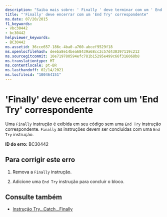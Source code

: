 ```yaml
---
description: "Saiba mais sobre: ' Finally ' deve terminar com um ' End Try ' correspondente"
title: "'Finally' deve encerrar com um 'End Try' correspondente"
ms.date: 07/20/2015
f1_keywords:
- vbc30442
- bc30442
helpviewer_keywords:
- BC30442
ms.assetid: 36cce657-186c-4ba0-a760-abcef9529f18
ms.openlocfilehash: deeba8e14bea68439a68cc2c57d430397119c212
ms.sourcegitcommit: 10e719780594efc781b15295e499c66f316068b8
ms.translationtype: MT
ms.contentlocale: pt-BR
ms.lasthandoff: 02/14/2021
ms.locfileid: "100464151"
---
```

# <a name="finally-must-end-with-a-matching-end-try"></a>'Finally' deve encerrar com um 'End Try' correspondente

Uma `Finally` instrução é exibida em seu código sem uma `End Try` instrução correspondente. `Finally` as instruções devem ser concluídas com uma `End Try` instrução.  
  
 **ID do erro:** BC30442  
  
## <a name="to-correct-this-error"></a>Para corrigir este erro  
  
1. Remova a `Finally` instrução.  
  
2. Adicione uma `End Try` instrução para concluir o bloco.  
  
## <a name="see-also"></a>Consulte também

- [Instrução Try...Catch...Finally](../language-reference/statements/try-catch-finally-statement.md)
